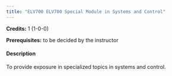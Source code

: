 ```yaml
---
title: "ELV700 ELV700 Special Module in Systems and Control"
---
```

**Credits:** 1 (1-0-0)

**Prerequisites:** to be decided by the instructor

#### Description
To provide exposure in specialized topics in systems and control.